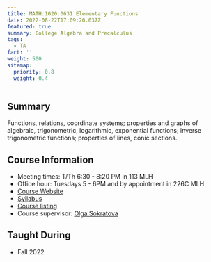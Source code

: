 ```yaml
---
title: MATH:1020:0631 Elementary Functions
date: 2022-08-22T17:09:26.037Z
featured: true
summary: College Algebra and Precalculus
tags:
  - TA
fact: ''
weight: 500
sitemap:
  priority: 0.8
  weight: 0.4
---
```


## Summary

Functions, relations, coordinate systems; properties and graphs of algebraic, trigonometric, logarithmic, exponential functions; inverse trigonometric functions; properties of lines, conic sections.

## Course Information

- Meeting times: T/Th 6:30 - 8:20 PM in 113 MLH
- Office hour: Tuesdays 5 - 6PM and by appointment in 226C MLH
- [Course Website](https://uiowa.instructure.com/courses/190939)
- [Syllabus](/docs/math1020syllabus.pdf)
- [Course listing](https://myui.uiowa.edu/my-ui/courses/details.page?ci=155572&id=969378)
- Course supervisor: [Olga Sokratova](https://math.uiowa.edu/people/olga-sokratova)

<!-- ## Taught from

- Lial, Hungerford, Holcomb, & Mullins: Mathematics with Applications in the Management, Natural, and Social Sciences, 12th Edition. -->

## Taught During

- Fall 2022
